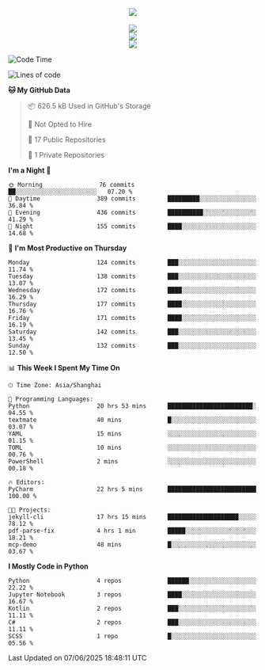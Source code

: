 <div align="center">
  <img src="https://readme-typing-svg.demolab.com?font=Zhi+Mang+Xing&size=40&pause=1000&color=000000&center=true&vCenter=true&lines=Baymax%E5%B0%8F%E6%8C%AF;Hello%20World"/><br/>
  <br/>
  <img src="https://skillicons.dev/icons?i=java,kotlin,python,c,cpp,html,css,javascript" /><br/>
  <img src="https://skillicons.dev/icons?i=spring,vue,pytorch,maven,gradle,mysql,sqlite,linux" /><br/>
  <img src="https://skillicons.dev/icons?i=idea,pycharm,webstorm,androidstudio,vscode,git,vim,md" /><br/>
</div>

<!--START_SECTION:waka-->
![Code Time](http://img.shields.io/badge/Code%20Time-986%20hrs%207%20mins-blue)

![Lines of code](https://img.shields.io/badge/From%20Hello%20World%20I%27ve%20Written-6.1%20million%20lines%20of%20code-blue)

**🐱 My GitHub Data** 

> 📦 626.5 kB Used in GitHub's Storage 
 > 
> 🚫 Not Opted to Hire
 > 
> 📜 17 Public Repositories 
 > 
> 🔑 1 Private Repositories 
 > 
**I'm a Night 🦉** 

```text
🌞 Morning                76 commits          ██░░░░░░░░░░░░░░░░░░░░░░░   07.20 % 
🌆 Daytime                389 commits         █████████░░░░░░░░░░░░░░░░   36.84 % 
🌃 Evening                436 commits         ██████████░░░░░░░░░░░░░░░   41.29 % 
🌙 Night                  155 commits         ████░░░░░░░░░░░░░░░░░░░░░   14.68 % 
```
📅 **I'm Most Productive on Thursday** 

```text
Monday                   124 commits         ███░░░░░░░░░░░░░░░░░░░░░░   11.74 % 
Tuesday                  138 commits         ███░░░░░░░░░░░░░░░░░░░░░░   13.07 % 
Wednesday                172 commits         ████░░░░░░░░░░░░░░░░░░░░░   16.29 % 
Thursday                 177 commits         ████░░░░░░░░░░░░░░░░░░░░░   16.76 % 
Friday                   171 commits         ████░░░░░░░░░░░░░░░░░░░░░   16.19 % 
Saturday                 142 commits         ███░░░░░░░░░░░░░░░░░░░░░░   13.45 % 
Sunday                   132 commits         ███░░░░░░░░░░░░░░░░░░░░░░   12.50 % 
```


📊 **This Week I Spent My Time On** 

```text
🕑︎ Time Zone: Asia/Shanghai

💬 Programming Languages: 
Python                   20 hrs 53 mins      ████████████████████████░   94.55 % 
textmate                 40 mins             █░░░░░░░░░░░░░░░░░░░░░░░░   03.07 % 
YAML                     15 mins             ░░░░░░░░░░░░░░░░░░░░░░░░░   01.15 % 
TOML                     10 mins             ░░░░░░░░░░░░░░░░░░░░░░░░░   00.76 % 
PowerShell               2 mins              ░░░░░░░░░░░░░░░░░░░░░░░░░   00.18 % 

🔥 Editors: 
PyCharm                  22 hrs 5 mins       █████████████████████████   100.00 % 

🐱‍💻 Projects: 
jekyll-cli               17 hrs 15 mins      ████████████████████░░░░░   78.12 % 
pdf-parse-fix            4 hrs 1 min         █████░░░░░░░░░░░░░░░░░░░░   18.21 % 
mcp-demo                 48 mins             █░░░░░░░░░░░░░░░░░░░░░░░░   03.67 % 
```

**I Mostly Code in Python** 

```text
Python                   4 repos             ██████░░░░░░░░░░░░░░░░░░░   22.22 % 
Jupyter Notebook         3 repos             ████░░░░░░░░░░░░░░░░░░░░░   16.67 % 
Kotlin                   2 repos             ███░░░░░░░░░░░░░░░░░░░░░░   11.11 % 
C#                       2 repos             ███░░░░░░░░░░░░░░░░░░░░░░   11.11 % 
SCSS                     1 repo              █░░░░░░░░░░░░░░░░░░░░░░░░   05.56 % 
```




 Last Updated on 07/06/2025 18:48:11 UTC
<!--END_SECTION:waka-->





